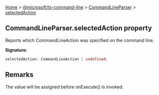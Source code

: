 [Home](./index) &gt; [@microsoft/ts-command-line](./ts-command-line.md) &gt; [CommandLineParser](./ts-command-line.commandlineparser.md) &gt; [selectedAction](./ts-command-line.commandlineparser.selectedaction.md)

## CommandLineParser.selectedAction property

Reports which CommandLineAction was specified on the command line.

<b>Signature:</b>

```typescript
selectedAction: CommandLineAction | undefined;
```

## Remarks

The value will be assigned before onExecute() is invoked.

